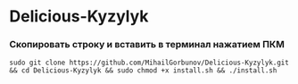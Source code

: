 # Delicious-Kyzylyk
### Скопировать строку и вставить в терминал нажатием ПКМ
    sudo git clone https://github.com/MihailGorbunov/Delicious-Kyzylyk.git && cd Delicious-Kyzylyk && sudo chmod +x install.sh && ./install.sh